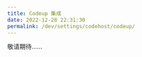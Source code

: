 ```yaml
---
title: Codeup 集成
date: 2022-12-28 22:31:30
permalink: /dev/settings/codehost/codeup/
---
```


<Badge text="企业版" />
敬请期待……